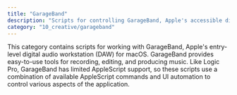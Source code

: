 ```yaml
---
title: "GarageBand"
description: "Scripts for controlling GarageBand, Apple's accessible digital audio workstation for music creation and recording."
category: "10_creative/garageband"
---
```


This category contains scripts for working with GarageBand, Apple's entry-level digital audio workstation (DAW) for macOS. GarageBand provides easy-to-use tools for recording, editing, and producing music. Like Logic Pro, GarageBand has limited AppleScript support, so these scripts use a combination of available AppleScript commands and UI automation to control various aspects of the application.